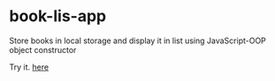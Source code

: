 # book-lis-app
Store books in local storage and display it in list using JavaScript-OOP object constructor

Try it. [here]("https://mahmoudsayed96.github.io/book-lis-app/")
